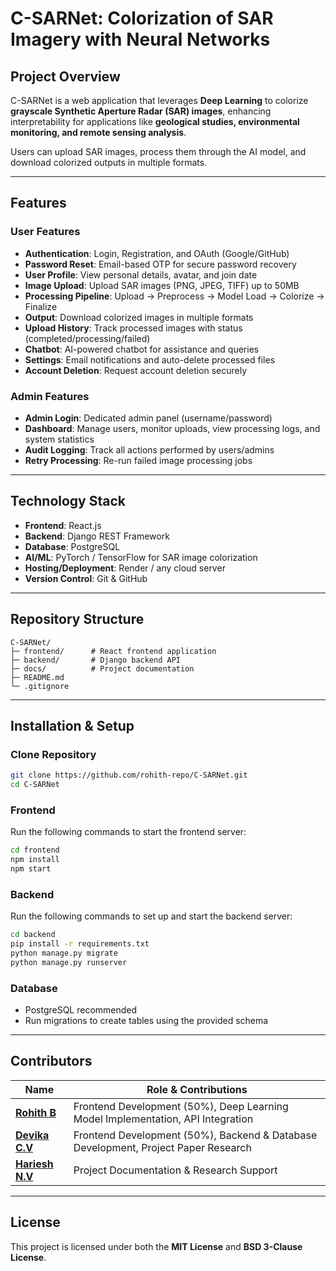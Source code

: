 # C-SARNet: Colorization of SAR Imagery with Neural Networks

## Project Overview

C-SARNet is a web application that leverages **Deep Learning** to colorize **grayscale Synthetic Aperture Radar (SAR) images**, enhancing interpretability for applications like **geological studies, environmental monitoring, and remote sensing analysis**.

Users can upload SAR images, process them through the AI model, and download colorized outputs in multiple formats.

---

## Features

### User Features

* **Authentication**: Login, Registration, and OAuth (Google/GitHub)
* **Password Reset**: Email-based OTP for secure password recovery
* **User Profile**: View personal details, avatar, and join date
* **Image Upload**: Upload SAR images (PNG, JPEG, TIFF) up to 50MB
* **Processing Pipeline**: Upload → Preprocess → Model Load → Colorize → Finalize
* **Output**: Download colorized images in multiple formats
* **Upload History**: Track processed images with status (completed/processing/failed)
* **Chatbot**: AI-powered chatbot for assistance and queries
* **Settings**: Email notifications and auto-delete processed files
* **Account Deletion**: Request account deletion securely

### Admin Features

* **Admin Login**: Dedicated admin panel (username/password)
* **Dashboard**: Manage users, monitor uploads, view processing logs, and system statistics
* **Audit Logging**: Track all actions performed by users/admins
* **Retry Processing**: Re-run failed image processing jobs

---

## Technology Stack

* **Frontend**: React.js
* **Backend**: Django REST Framework
* **Database**: PostgreSQL
* **AI/ML**: PyTorch / TensorFlow for SAR image colorization
* **Hosting/Deployment**: Render / any cloud server
* **Version Control**: Git & GitHub

---

## Repository Structure

```
C-SARNet/
├─ frontend/      # React frontend application
├─ backend/       # Django backend API
├─ docs/          # Project documentation
├─ README.md
└─ .gitignore
```

---

## Installation & Setup

### Clone Repository

```bash
git clone https://github.com/rohith-repo/C-SARNet.git
cd C-SARNet
```

### Frontend

Run the following commands to start the frontend server:

```bash
cd frontend
npm install
npm start
```

### Backend

Run the following commands to set up and start the backend server:

```bash
cd backend
pip install -r requirements.txt
python manage.py migrate
python manage.py runserver
```

### Database

* PostgreSQL recommended
* Run migrations to create tables using the provided schema

---

## Contributors


| Name | Role & Contributions |
|------|--------------------|
| [**Rohith B**](https://github.com/rohith-repo) | Frontend Development (50%), Deep Learning Model Implementation, API Integration |
| [**Devika C.V**](https://github.com/devikacv20) | Frontend Development (50%), Backend & Database Development, Project Paper Research |
| [**Hariesh N.V**](https://github.com/Hariesh2004) | Project Documentation & Research Support |


---

## License

This project is licensed under both the **MIT License** and **BSD 3-Clause License**.
